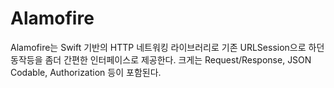 # Alamofire
Alamofire는 Swift 기반의 HTTP 네트워킹 라이브러리로 기존 URLSession으로 하던 동작등을 좀더 간편한 인터페이스로 제공한다. 크게는 Request/Response, JSON Codable, Authorization 등이 포함된다.